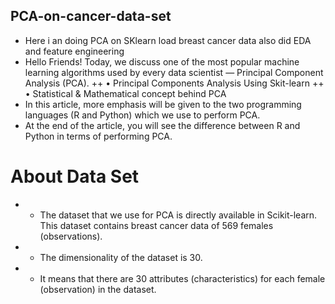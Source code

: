 ## PCA-on-cancer-data-set
+ Here i an doing PCA on SKlearn load breast cancer data also did EDA and feature engineering
+ Hello Friends! Today, we discuss one of the most popular machine learning algorithms used by every data scientist — Principal Component Analysis (PCA). 
++ •	Principal Components Analysis Using Skit-learn
++ •	Statistical & Mathematical concept behind PCA
+ In this article, more emphasis will be given to the two programming languages (R and Python) which we use to perform PCA. 
+ At the end of the article, you will see the difference between R and Python in terms of performing PCA.
# About Data Set
- *  The dataset that we use for PCA is directly available in Scikit-learn.  This dataset contains breast cancer data of 569 females (observations). 
- *  The dimensionality of the dataset is 30. 
- * It means that there are 30 attributes (characteristics) for each female (observation) in the dataset.
